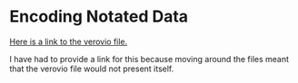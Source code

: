 # Encoding Notated Data

[Here is a link to the verovio file.](https://naomim298.github.io/MCA-2019/verovio.html)  

I have had to provide a link for this because moving around the files meant that the verovio file would not present itself.
